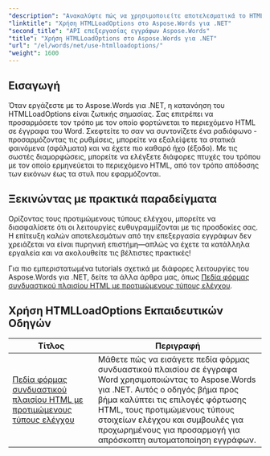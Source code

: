 ```yaml
---
"description": "Ανακαλύψτε πώς να χρησιμοποιείτε αποτελεσματικά το HTMLLoadOptions με το Aspose.Words για .NET στο ολοκληρωμένο μας σεμινάριο. Μάθετε για τις λειτουργίες, τις συμβουλές και τα πρακτικά παραδείγματα."
"linktitle": "Χρήση HTMLLoadOptions στο Aspose.Words για .NET"
"second_title": "API επεξεργασίας εγγράφων Aspose.Words"
"title": "Χρήση HTMLLoadOptions στο Aspose.Words για .NET"
"url": "/el/words/net/use-htmlloadoptions/"
"weight": 1600
---
```


## Εισαγωγή
 
Όταν εργάζεστε με το Aspose.Words για .NET, η κατανόηση του HTMLLoadOptions είναι ζωτικής σημασίας. Σας επιτρέπει να προσαρμόσετε τον τρόπο με τον οποίο φορτώνεται το περιεχόμενο HTML σε έγγραφα του Word. Σκεφτείτε το σαν να συντονίζετε ένα ραδιόφωνο - προσαρμόζοντας τις ρυθμίσεις, μπορείτε να εξαλείψετε τα στατικά φαινόμενα (σφάλματα) και να έχετε πιο καθαρό ήχο (έξοδο). Με τις σωστές διαμορφώσεις, μπορείτε να ελέγξετε διάφορες πτυχές του τρόπου με τον οποίο ερμηνεύεται το περιεχόμενο HTML, από τον τρόπο απόδοσης των εικόνων έως τα στυλ που εφαρμόζονται.  

## Ξεκινώντας με πρακτικά παραδείγματα  

Ορίζοντας τους προτιμώμενους τύπους ελέγχου, μπορείτε να διασφαλίσετε ότι οι λειτουργίες ευθυγραμμίζονται με τις προσδοκίες σας. Η επίτευξη καλών αποτελεσμάτων από την επεξεργασία εγγράφων δεν χρειάζεται να είναι πυρηνική επιστήμη—απλώς να έχετε τα κατάλληλα εργαλεία και να ακολουθείτε τις βέλτιστες πρακτικές!

Για πιο εμπεριστατωμένα tutorials σχετικά με διάφορες λειτουργίες του Aspose.Words για .NET, δείτε τα άλλα άρθρα μας, όπως [Πεδία φόρμας συνδυαστικού πλαισίου HTML με προτιμώμενους τύπους ελέγχου](./html-combo-box-form-fields-with-preferred-control-types/).

 ## Χρήση HTMLLoadOptions Εκπαιδευτικών Οδηγών
| Τίτλος | Περιγραφή |
| --- | --- |
| [Πεδία φόρμας συνδυαστικού πλαισίου HTML με προτιμώμενους τύπους ελέγχου](./html-combo-box-form-fields-with-preferred-control-types/) | Μάθετε πώς να εισάγετε πεδία φόρμας συνδυαστικού πλαισίου σε έγγραφα Word χρησιμοποιώντας το Aspose.Words για .NET. Αυτός ο οδηγός βήμα προς βήμα καλύπτει τις επιλογές φόρτωσης HTML, τους προτιμώμενους τύπους στοιχείων ελέγχου και συμβουλές για προχωρημένους για προσαρμογή για απρόσκοπτη αυτοματοποίηση εγγράφων. |